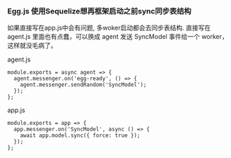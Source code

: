 ### Egg.js 使用Sequelize想再框架启动之前sync同步表结构



如果直接写在app.js中会有问题, 多woker启动都会去同步表结构. 直接写在 agent.js 里面也有点蠢，可以换成 agent 发送 SyncModel 事件给一个 worker，这样就没毛病了。

agent.js

```
module.exports = async agent => {
  agent.messenger.on('egg-ready', () => {
    agent.messenger.sendRandom('SyncModel');
  });
};
```

app.js

```
module.exports = app => {
  app.messenger.on('SyncModel', async () => {
    await app.model.sync({ force: true });
  });
};
```
